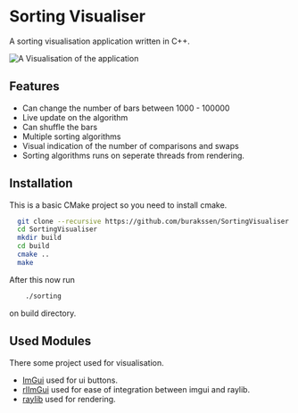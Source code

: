
# Sorting Visualiser

A sorting visualisation application written in C++.

![A Visualisation of the application](visualisation.gif)


## Features

- Can change the number of bars between 1000 - 100000
- Live update on the algorithm
- Can shuffle the bars
- Multiple sorting algorithms
- Visual indication of the number of comparisons and swaps
- Sorting algorithms runs on seperate threads from rendering.

  
## Installation 

This is a basic CMake project so you need to install cmake.

```bash 
  git clone --recursive https://github.com/burakssen/SortingVisualiser
  cd SortingVisualiser
  mkdir build
  cd build
  cmake ..
  make
```

After this now run

```bash
    ./sorting
```

on build directory.


## Used Modules

There some project used for visualisation.

- [ImGui](https://github.com/ocornut/imgui) used for ui buttons.
- [rlImGui](https://github.com/raylib-extras/rlImGui) used for ease of integration between imgui and raylib.
- [raylib](https://github.com/raysan5/raylib) used for rendering.


  
